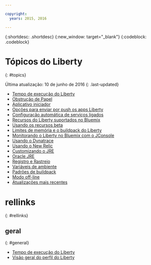 ```yaml
---

copyright:
  years: 2015, 2016

---
```


{:shortdesc: .shortdesc}
{:new_window: target="_blank"}
{:codeblock: .codeblock}

# Tópicos do Liberty
{: #topics}

Última atualização: 10 de junho de 2016
{: .last-updated}

* [Tempo de execução do Liberty](index.html)
* [Obstrução de Papel
](index.html#detection)
* [Aplicativo iniciador](index.html#starter_application)
* [Opções para enviar por push os apps Liberty](optionsForPushing.html)
* [Configuração automática de serviços ligados](autoConfig.html)
* [Recursos do Liberty suportados no Bluemix](libertyFeatures.html)
* [Usando os recursos beta](usingBetaFeatures.html)
* [Limites de memória e o buildpack do Liberty](memoryLimits.html)
* [Monitorando o Liberty no Bluemix com o JConsole](jconsole.html)
* [Usando o Dynatrace](dynatrace.html)
* [Usando o New Relic](newRelic.html)
* [Customizando o JRE](customizingJRE.html)
* [Oracle JRE](oracle_jre.html)
* [Registro e Rastreio](loggingAndTracing.html)
* [Variáveis de ambiente](environmentVariables.html)
* [Padrões de buildpack](buildpackDefaults.html)
* [Modo off-line](offlineMode.html)
* [Atualizações mais recentes](updates.html)

# rellinks
{: #rellinks}
## geral
{: #general}
* [Tempo de execução do Liberty](index.html)
* [Visão geral do perfil do Liberty](http://www-01.ibm.com/support/knowledgecenter/SSAW57_8.5.5/com.ibm.websphere.wlp.nd.doc/ae/cwlp_about.html)
